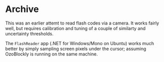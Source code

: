 # Archive

This was an earlier attemt to read flash codes via a camera. It works fairly well, but requires calibration and tuning of a couple of similarty and uncertainty thresholds.

The `FlashReader` app (.NET for Windows/Mono on Ubuntu) works much better by simply sampling screen pixels under the cursor; assuming OzoBlockly is running on the same machine.
